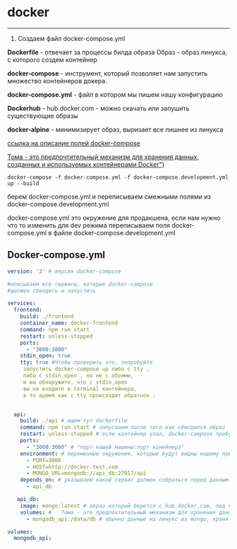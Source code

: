 # docker
***
1) Создаем файл docker-compose.yml

**Dockerfile** - отвечает за процессы билда образа
Образ - образ линукса, с которого создем контейнер

**docker-compose** - инструмент, который позволяет
нам запустить множество контейнеров докера.

**docker-compose.yml** - файл в котором мы
пишем нашу конфигурацию

**Dockerhub** - hub.docker.com - можно скачать или запушить существующие образы

**docker-alpine** - минимизирует образ, выризает все лишнее из линукса

[ ссылка на описание полей docker-compose ](https://docs.docker.com/compose/compose-file/compose-file-v3/#restart "docker-compose restart")

[ Тома - это предпочтительный механизм для хранения данных, созданных и используемых контейнерами Docker")](https://docs.docker.com/storage/volumes/ "docker volume")

``docker-compose -f docker-compose.yml -f docker-compose.development.yml up --build``

берем docker-compose.yml и переписываем смежными полями из docker-compose.development.yml

docker-compose.yml это окружение для продакшена, если нам нужно что то изменить для dev режима переписываем поля docker-compose.yml
в файле docker-compose.development.yml

## Docker-compose.yml

```docker-compose.yml
version: '3' # версия docker-compose

#описываем все сервисы, которые docker-compose
#должен сбилдить и запустить

services:
  frontend:
    build: ./frontend
    container_name: docker-frontend
    command: npm run start
    restart: unless-stopped
    ports:
      - "3000:3000"
    stdin_open: true
    tty: true #Чтобы проверить это, попробуйте
     запустить docker-compose up либо с tty , 
     либо с stdin_open , но не с обоими, 
     и вы обнаружите, что с stdin_open 
     вы не входите в terminal контейнера, 
     в то время как с tty происходит обратное .


  api:
    build: ./api # ищем тут dockerfile
    command: npm run start # запускаем после того как сбилдился образ
    restart: unless-stopped # если контейнер упал, docker-compose пробует заново его запустить
    ports:
      - "3000:3000" # "порт нашей машины:порт конейнера"
    environment: # переменные окружения, которые будут видны нашему приложению
      - PORT=3000
      - HOST=http://docker-test.com
      - MONGO_URL=mongodb://api_db:27017/api
    depends_on: # указываем какой сервис должен собраться перед данным
      - api_db

   api_db:
    image: mongo:latest # образ который берется с hub.docker.com, под копотом тот же dockerfile который конфигурирует сервис
    volumes: #   Тома - это предпочтительный механизм для хранения данных, созданных и используемых контейнерами Docker, данные храняться вне #контейнер
      - mongodb_api:/data/db # обычно данные на линукс из mongo, хранятся по этому пути, мы будем брать их оттуда и прокидывать в контейнер

volumes:
  mongodb_api:

```
